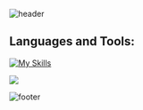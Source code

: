 ![header](https://capsule-render.vercel.app/api?type=waving&color=30:e96443,100:904e95&height=260&section=header&text=Hello%20World%20!&fontSize=70&fontColor=fff&animation=fadeIn&fontAlignY=38&desc=I'm%20Yuki%20Sakakima%20👋&descAlignY=51&descAlign=62)

## Languages and Tools:
[![My Skills](https://skillicons.dev/icons?i=linux,html,css,bootstrap,js,jquery,nextjs,nodejs,ruby,rails,python,flask,go,sqlite,postgresql,docker,heroku,githubactions,ableton)](https://skillicons.dev)

![](https://img.shields.io/badge/${Qiita&nbsp;posts}-${72}-${green}.svg)

![footer](https://capsule-render.vercel.app/api?type=waving&color=30:e96443,100:904e95&height=100&section=footer)
